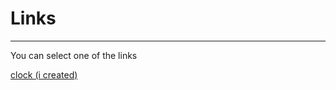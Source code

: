 # Links
--------------------------------------
You can select one of the links

[clock (i created)](http://webclock.free.nf/)
